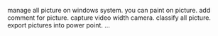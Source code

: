 manage all picture on windows system.
you can paint on picture.
add comment for picture.
capture video width camera.
classify all picture.
export pictures into power point.
...